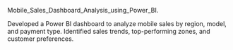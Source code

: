 Mobile_Sales_Dashboard_Analysis_using_Power_BI.

Developed a Power BI dashboard to analyze mobile sales by region, model, and payment type. Identified
                sales trends, top-performing zones, and customer preferences.
